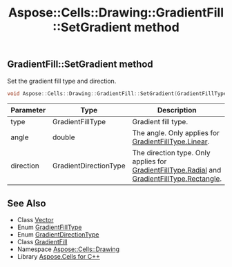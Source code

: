 ﻿---
title: Aspose::Cells::Drawing::GradientFill::SetGradient method
linktitle: SetGradient
second_title: Aspose.Cells for C++ API Reference
description: 'Aspose::Cells::Drawing::GradientFill::SetGradient method. Set the gradient fill type and direction in C++.'
type: docs
weight: 700
url: /cpp/aspose.cells.drawing/gradientfill/setgradient/
---
## GradientFill::SetGradient method


Set the gradient fill type and direction.

```cpp
void Aspose::Cells::Drawing::GradientFill::SetGradient(GradientFillType type, double angle, GradientDirectionType direction)
```


| Parameter | Type | Description |
| --- | --- | --- |
| type | GradientFillType | Gradient fill type. |
| angle | double | The angle. Only applies for [GradientFillType.Linear](../../gradientfilltype/). |
| direction | GradientDirectionType | The direction type. Only applies for [GradientFillType.Radial](../../gradientfilltype/) and [GradientFillType.Rectangle](../../gradientfilltype/). |

## See Also

* Class [Vector](../../../aspose.cells/vector/)
* Enum [GradientFillType](../../gradientfilltype/)
* Enum [GradientDirectionType](../../gradientdirectiontype/)
* Class [GradientFill](../)
* Namespace [Aspose::Cells::Drawing](../../)
* Library [Aspose.Cells for C++](../../../)
